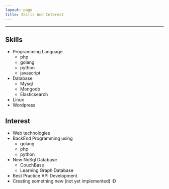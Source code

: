 ```yaml
---
layout: page
title: Skills And Interest
---
```

***

## Skills

- Programming Language
  - php
  - golang
  - python
  - javascript
- Database
  - Mysql
  - Mongodb
  - Elasticsearch
- Linux
- Wordpress

## Interest

- Web technologies
- BackEnd Programming using
  - golang
  - php
  - python
- New NoSql Database
  - CouchBase
  - Learning Graph Database
- Best Practice API Development
- Creating something new (not yet implemented) :D
